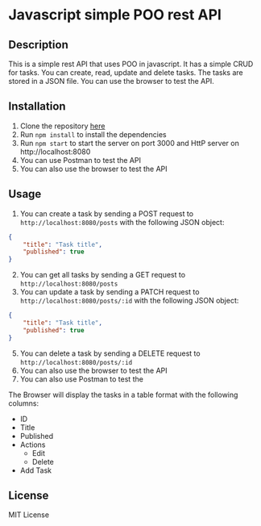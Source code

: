 # Javascript simple POO rest API

## Description
This is a simple rest API that uses POO in javascript. It has a simple CRUD for tasks.
You can create, read, update and delete tasks. The tasks are stored in a JSON file.
You can use the browser to test the API.

## Installation
1. Clone the repository [here]('https://github.com/caa-pjt/javascript_poo_rest_api.git')
2. Run `npm install` to install the dependencies
3. Run `npm start` to start the server on port 3000 and HttP server on http://localhost:8080
4. You can use Postman to test the API
5. You can also use the browser to test the API

## Usage
1. You can create a task by sending a POST request to `http://localhost:8080/posts` with the following JSON object:
```json
{
    "title": "Task title",
    "published": true
}
```
2. You can get all tasks by sending a GET request to `http://localhost:8080/posts`
4. You can update a task by sending a PATCH request to `http://localhost:8080/posts/:id` with the following JSON object:
```json
{
    "title": "Task title",
    "published": true
}
```
5. You can delete a task by sending a DELETE request to `http://localhost:8080/posts/:id`
6. You can also use the browser to test the API
7. You can also use Postman to test the

The Browser will display the tasks in a table format with the following columns:
- ID
- Title
- Published
- Actions
  - Edit
  - Delete
- Add Task

## License
MIT License
